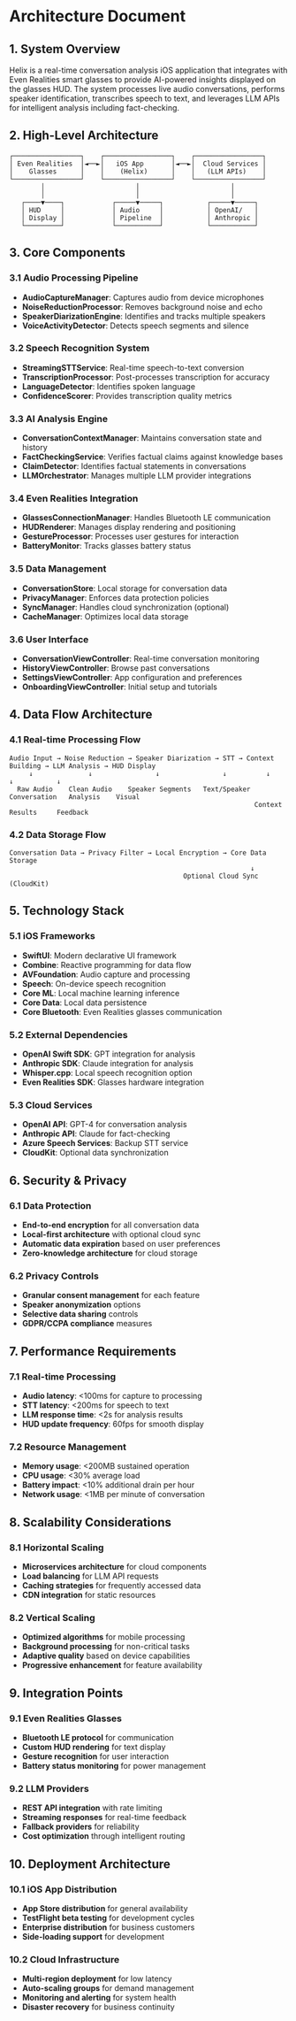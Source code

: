 # Architecture Document

## 1. System Overview

Helix is a real-time conversation analysis iOS application that integrates with Even Realities smart glasses to provide AI-powered insights displayed on the glasses HUD. The system processes live audio conversations, performs speaker identification, transcribes speech to text, and leverages LLM APIs for intelligent analysis including fact-checking.

## 2. High-Level Architecture

```
┌─────────────────┐    ┌─────────────────┐    ┌─────────────────┐
│ Even Realities  │◄──►│   iOS App       │◄──►│  Cloud Services │
│    Glasses      │    │    (Helix)      │    │   (LLM APIs)    │
└─────────────────┘    └─────────────────┘    └─────────────────┘
        │                       │                       │
        │                       │                       │
   ┌────▼────┐            ┌─────▼─────┐           ┌─────▼─────┐
   │ HUD     │            │ Audio     │           │ OpenAI/   │
   │ Display │            │ Pipeline  │           │ Anthropic │
   └─────────┘            └───────────┘           └───────────┘
```

## 3. Core Components

### 3.1 Audio Processing Pipeline
- **AudioCaptureManager**: Captures audio from device microphones
- **NoiseReductionProcessor**: Removes background noise and echo
- **SpeakerDiarizationEngine**: Identifies and tracks multiple speakers
- **VoiceActivityDetector**: Detects speech segments and silence

### 3.2 Speech Recognition System
- **StreamingSTTService**: Real-time speech-to-text conversion
- **TranscriptionProcessor**: Post-processes transcription for accuracy
- **LanguageDetector**: Identifies spoken language
- **ConfidenceScorer**: Provides transcription quality metrics

### 3.3 AI Analysis Engine
- **ConversationContextManager**: Maintains conversation state and history
- **FactCheckingService**: Verifies factual claims against knowledge bases
- **ClaimDetector**: Identifies factual statements in conversations
- **LLMOrchestrator**: Manages multiple LLM provider integrations

### 3.4 Even Realities Integration
- **GlassesConnectionManager**: Handles Bluetooth LE communication
- **HUDRenderer**: Manages display rendering and positioning
- **GestureProcessor**: Processes user gestures for interaction
- **BatteryMonitor**: Tracks glasses battery status

### 3.5 Data Management
- **ConversationStore**: Local storage for conversation data
- **PrivacyManager**: Enforces data protection policies
- **SyncManager**: Handles cloud synchronization (optional)
- **CacheManager**: Optimizes local data storage

### 3.6 User Interface
- **ConversationViewController**: Real-time conversation monitoring
- **HistoryViewController**: Browse past conversations
- **SettingsViewController**: App configuration and preferences
- **OnboardingViewController**: Initial setup and tutorials

## 4. Data Flow Architecture

### 4.1 Real-time Processing Flow
```
Audio Input → Noise Reduction → Speaker Diarization → STT → Context Building → LLM Analysis → HUD Display
     ↓              ↓                ↓                ↓          ↓              ↓           ↓
  Raw Audio    Clean Audio    Speaker Segments   Text/Speaker  Conversation   Analysis    Visual
                                                              Context        Results     Feedback
```

### 4.2 Data Storage Flow
```
Conversation Data → Privacy Filter → Local Encryption → Core Data Storage
                                                             ↓
                                            Optional Cloud Sync (CloudKit)
```

## 5. Technology Stack

### 5.1 iOS Frameworks
- **SwiftUI**: Modern declarative UI framework
- **Combine**: Reactive programming for data flow
- **AVFoundation**: Audio capture and processing
- **Speech**: On-device speech recognition
- **Core ML**: Local machine learning inference
- **Core Data**: Local data persistence
- **Core Bluetooth**: Even Realities glasses communication

### 5.2 External Dependencies
- **OpenAI Swift SDK**: GPT integration for analysis
- **Anthropic SDK**: Claude integration for analysis
- **Whisper.cpp**: Local speech recognition option
- **Even Realities SDK**: Glasses hardware integration

### 5.3 Cloud Services
- **OpenAI API**: GPT-4 for conversation analysis
- **Anthropic API**: Claude for fact-checking
- **Azure Speech Services**: Backup STT service
- **CloudKit**: Optional data synchronization

## 6. Security & Privacy

### 6.1 Data Protection
- **End-to-end encryption** for all conversation data
- **Local-first architecture** with optional cloud sync
- **Automatic data expiration** based on user preferences
- **Zero-knowledge architecture** for cloud storage

### 6.2 Privacy Controls
- **Granular consent management** for each feature
- **Speaker anonymization** options
- **Selective data sharing** controls
- **GDPR/CCPA compliance** measures

## 7. Performance Requirements

### 7.1 Real-time Processing
- **Audio latency**: <100ms for capture to processing
- **STT latency**: <200ms for speech to text
- **LLM response time**: <2s for analysis results
- **HUD update frequency**: 60fps for smooth display

### 7.2 Resource Management
- **Memory usage**: <200MB sustained operation
- **CPU usage**: <30% average load
- **Battery impact**: <10% additional drain per hour
- **Network usage**: <1MB per minute of conversation

## 8. Scalability Considerations

### 8.1 Horizontal Scaling
- **Microservices architecture** for cloud components
- **Load balancing** for LLM API requests
- **Caching strategies** for frequently accessed data
- **CDN integration** for static resources

### 8.2 Vertical Scaling
- **Optimized algorithms** for mobile processing
- **Background processing** for non-critical tasks
- **Adaptive quality** based on device capabilities
- **Progressive enhancement** for feature availability

## 9. Integration Points

### 9.1 Even Realities Glasses
- **Bluetooth LE protocol** for communication
- **Custom HUD rendering** for text display
- **Gesture recognition** for user interaction
- **Battery status monitoring** for power management

### 9.2 LLM Providers
- **REST API integration** with rate limiting
- **Streaming responses** for real-time feedback
- **Fallback providers** for reliability
- **Cost optimization** through intelligent routing

## 10. Deployment Architecture

### 10.1 iOS App Distribution
- **App Store distribution** for general availability
- **TestFlight beta testing** for development cycles
- **Enterprise distribution** for business customers
- **Side-loading support** for development

### 10.2 Cloud Infrastructure
- **Multi-region deployment** for low latency
- **Auto-scaling groups** for demand management
- **Monitoring and alerting** for system health
- **Disaster recovery** for business continuity